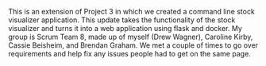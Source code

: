 This is an extension of Project 3 in which we created a command line stock visualizer application.
This update takes the functionality of the stock visualizer and turns it into a web application using flask and docker.
My group is Scrum Team 8, made up of myself (Drew Wagner), Caroline Kirby, Cassie Beisheim, and Brendan Graham. We met a couple of times to go over requirements and help fix any issues people had to get on the same page.
